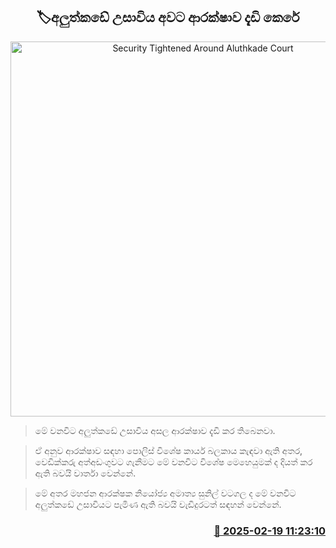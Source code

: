 <p align='center'><b><h2 align='center' title='Security Tightened Around Aluthkade Court'>🏷අලුත්කඩේ උසාවිය අවට ආරක්ෂාව දැඩි කෙරේ</h2></b></p>
<p align='center'><img src='https://helakuru.sgp1.cdn.digitaloceanspaces.com/esana/images/lib/aluthkade-court-stf.jpg' width='600' alt='Security Tightened Around Aluthkade Court'></p>

> මේ වනවිට අලුත්කඩේ උසාවිය අසල ආරක්ෂාව දැඩි කර තිබෙනවා.

> ඒ අනුව ආරක්ෂාව සඳහා පොලිස් විශේෂ කාර්ය බලකාය කැඳවා ඇති අතර, වෙඩික්කරු අත්අඩංගුවට ගැනීමට මේ වනවිට විශේෂ මෙහෙයුමක් ද දියත් කර ඇති බවයි වාර්තා වෙන්නේ.

> මේ අතර මහජන ආරක්ෂක නියෝජ්‍ය අමාත්‍ය සුනිල් වටගල ද මේ වනවිට අලුත්කඩේ උසාවියට පැමිණ ඇති බවයි වැඩිදුරටත් සඳහන් වෙන්නේ. 



<h3 align='right'><a href='https://www.helakuru.lk/esana/p/107627/'>📅 2025-02-19 11:23:10</a></h3>
